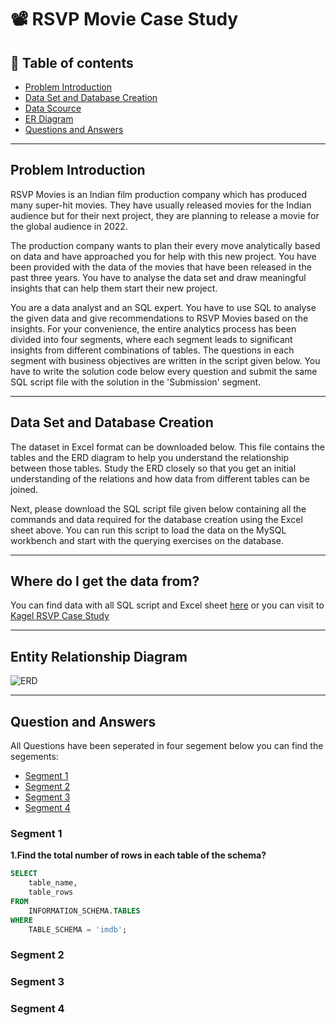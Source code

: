 # 📽️ RSVP Movie Case Study

## 📑 Table of contents
- [Problem Introduction](#problem-introduction)
- [Data Set and Database Creation](#data-set-and-database-creation)
- [Data Scource](#where-do-i-get-the-data-from)
- [ER Diagram](#entity-relationship-diagram)
- [Questions and Answers](#question-and-answers)
    
***

## Problem Introduction
RSVP Movies is an Indian film production company which has produced many super-hit movies. They have usually released movies for the Indian audience but for their next project, they are planning to release a movie for the global audience in 2022.

The production company wants to plan their every move analytically based on data and have approached you for help with this new project. You have been provided with the data of the movies that have been released in the past three years. You have to analyse the data set and draw meaningful insights that can help them start their new project. 

You are a data analyst and an SQL expert. You have to use SQL to analyse the given data and give recommendations to RSVP Movies based on the insights. For your convenience, the entire analytics process has been divided into four segments, where each segment leads to significant insights from different combinations of tables. The questions in each segment with business objectives are written in the script given below. You have to write the solution code below every question and submit the same SQL script file with the solution in the 'Submission' segment.
***

## Data Set and Database Creation
The dataset in Excel format can be downloaded below. This file contains the tables and the ERD diagram to help you understand the relationship between those tables. Study the ERD closely so that you get an initial understanding of the relations and how data from different tables can be joined.

Next, please download the SQL script file given below containing all the commands and data required for the database creation using the Excel sheet above. You can run this script to load the data on the MySQL workbench and start with the querying exercises on the database.
***

## Where do I get the data from?
You can find data with all SQL script and Excel sheet [here](https://github.com/Asceticadarsh/RSVP_movie/source)
or you can visit to [Kagel RSVP Case Study](https://www.kaggle.com/datasets/blitzapurv/rsvp-case-study)
***


## Entity Relationship Diagram
![ERD ](https://github.com/Asceticadarsh/IMDB_movie/assets/132383383/4ba1e761-cc12-48e8-9129-2dfb153704e5)
***


## Question and Answers
All Questions have been seperated in four segement below you can find the segements: 
- [Segment 1](#segment-1)
- [Segment 2](#segment-2)
- [Segment 3](#segment-3)
- [Segment 4](#segment-4)

### Segment 1
**1.Find the total number of rows in each table of the schema?**
````sql
SELECT 
	table_name, 
    table_rows
FROM 
	INFORMATION_SCHEMA.TABLES
WHERE 
	TABLE_SCHEMA = 'imdb';
````





### Segment 2
### Segment 3
### Segment 4
